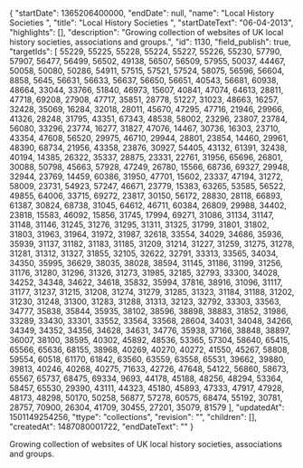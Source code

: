 {
  "startDate": 1365206400000, 
  "endDate": null, 
  "name": "Local History Societies ", 
  "title": "Local History Societies ", 
  "startDateText": "06-04-2013", 
  "highlights": [], 
  "description": "Growing collection of websites of UK local history societies, associations and groups.", 
  "id": 1130, 
  "field_publish": true, 
  "targetIds": [
    55229, 
    55225, 
    55228, 
    55224, 
    55227, 
    55226, 
    55230, 
    57790, 
    57907, 
    56477, 
    56499, 
    56502, 
    49138, 
    56507, 
    56509, 
    57955, 
    50037, 
    44467, 
    50058, 
    50080, 
    50286, 
    54911, 
    57515, 
    57521, 
    57524, 
    58075, 
    56596, 
    56604, 
    8858, 
    5645, 
    56631, 
    56633, 
    56637, 
    56650, 
    56651, 
    40543, 
    56681, 
    60938, 
    48664, 
    33044, 
    33766, 
    51840, 
    46973, 
    15607, 
    40841, 
    47074, 
    64613, 
    28811, 
    47718, 
    69208, 
    27908, 
    47717, 
    35851, 
    28778, 
    51227, 
    31023, 
    48663, 
    16257, 
    32428, 
    35069, 
    16284, 
    32018, 
    28011, 
    45670, 
    47295, 
    47716, 
    21946, 
    29966, 
    41326, 
    28248, 
    31795, 
    43351, 
    67343, 
    48538, 
    58002, 
    23296, 
    23807, 
    23784, 
    56080, 
    33296, 
    23774, 
    16277, 
    31827, 
    47076, 
    14467, 
    30736, 
    16303, 
    23710, 
    43354, 
    47608, 
    56520, 
    29975, 
    46710, 
    29944, 
    28801, 
    23854, 
    14460, 
    29961, 
    48390, 
    68734, 
    21956, 
    43358, 
    23876, 
    30927, 
    54405, 
    43132, 
    61391, 
    32438, 
    40194, 
    14385, 
    26322, 
    35337, 
    28875, 
    23331, 
    22761, 
    31956, 
    65696, 
    26801, 
    30088, 
    50798, 
    45663, 
    57928, 
    47249, 
    26780, 
    15566, 
    68736, 
    69327, 
    29948, 
    32944, 
    23769, 
    14459, 
    60386, 
    31950, 
    47701, 
    15602, 
    23337, 
    47194, 
    31272, 
    58009, 
    23731, 
    54923, 
    57247, 
    46671, 
    23779, 
    15383, 
    63265, 
    53585, 
    56522, 
    49855, 
    64006, 
    33715, 
    69272, 
    23817, 
    30150, 
    56172, 
    28830, 
    28118, 
    66893, 
    61387, 
    30824, 
    68738, 
    31045, 
    64612, 
    46711, 
    60384, 
    26809, 
    29988, 
    34402, 
    23818, 
    15583, 
    46092, 
    15856, 
    31745, 
    17994, 
    69271, 
    31086, 
    31134, 
    31147, 
    31148, 
    31146, 
    31245, 
    31276, 
    31295, 
    31311, 
    31325, 
    31799, 
    31801, 
    31802, 
    31803, 
    31963, 
    31964, 
    31972, 
    31987, 
    32618, 
    33554, 
    34029, 
    34686, 
    35936, 
    35939, 
    31137, 
    31182, 
    31183, 
    31185, 
    31209, 
    31214, 
    31227, 
    31259, 
    31275, 
    31278, 
    31281, 
    31312, 
    31327, 
    31855, 
    32105, 
    32622, 
    32791, 
    33313, 
    33565, 
    34034, 
    34350, 
    35995, 
    36629, 
    38035, 
    38028, 
    38594, 
    31145, 
    31186, 
    31199, 
    31256, 
    31176, 
    31280, 
    31296, 
    31326, 
    31273, 
    31985, 
    32185, 
    32793, 
    33300, 
    34028, 
    34252, 
    34348, 
    34622, 
    34618, 
    35832, 
    35994, 
    37816, 
    38916, 
    31096, 
    31117, 
    31177, 
    31237, 
    31215, 
    31208, 
    31274, 
    31279, 
    31285, 
    31323, 
    31184, 
    31188, 
    31202, 
    31230, 
    31248, 
    31300, 
    31283, 
    31288, 
    31313, 
    32123, 
    32792, 
    33303, 
    33563, 
    34777, 
    35838, 
    35844, 
    35935, 
    38102, 
    38596, 
    38898, 
    38883, 
    31852, 
    31986, 
    33289, 
    33430, 
    33301, 
    33552, 
    33564, 
    33568, 
    28604, 
    34031, 
    34048, 
    34266, 
    34349, 
    34352, 
    34356, 
    34628, 
    34631, 
    34776, 
    35938, 
    37166, 
    38848, 
    38897, 
    36007, 
    38100, 
    38595, 
    40302, 
    45892, 
    48536, 
    53365, 
    57304, 
    58640, 
    65415, 
    65566, 
    65636, 
    68155, 
    38968, 
    40269, 
    40270, 
    40272, 
    41550, 
    45267, 
    58808, 
    59554, 
    60518, 
    61170, 
    61842, 
    63560, 
    63559, 
    63558, 
    65531, 
    39662, 
    39880, 
    39813, 
    40246, 
    40268, 
    40275, 
    71633, 
    42726, 
    47648, 
    54122, 
    56860, 
    58673, 
    65567, 
    65737, 
    68475, 
    69334, 
    9693, 
    44178, 
    45188, 
    48256, 
    48294, 
    53364, 
    58457, 
    65530, 
    29390, 
    43111, 
    44323, 
    45180, 
    45893, 
    47333, 
    47917, 
    47928, 
    48173, 
    48298, 
    50170, 
    50258, 
    56877, 
    57278, 
    60575, 
    68474, 
    55192, 
    30781, 
    28757, 
    70900, 
    26304, 
    41709, 
    30455, 
    27201, 
    35079, 
    81579
  ], 
  "updatedAt": 1501149254256, 
  "ttype": "collections", 
  "revision": "", 
  "children": [], 
  "createdAt": 1487080001722, 
  "endDateText": ""
}

Growing collection of websites of UK local history societies, associations and groups.